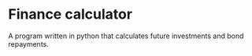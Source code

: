 # Finance calculator 

A program written in python that calculates future investments and bond repayments.
